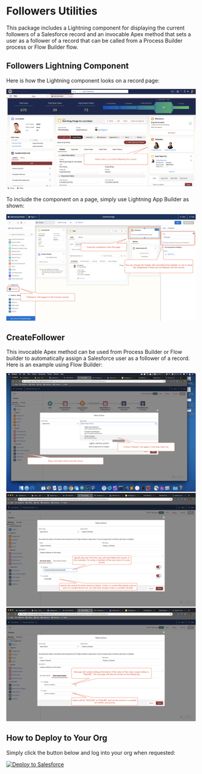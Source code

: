 # Followers Utilities

This package includes a Lightning component for displaying the current followers of a Salesforce record and an invocable Apex method that sets a user as a follower of a record that can be called from a Process Builder process or Flow Builder flow.


## Followers Lightning Component

Here is how the Lightning component looks on a record page:

![Followers Lightning Component](/images/Followers_Picture.png)

To include the component on a page, simply use Lightning App Builder as shown:

![Lightning App Builder](/images/Followers_Lightning_App_Builder.png)


## CreateFollower

This invocable Apex method can be used from Process Builder or Flow builder to automatically assign a Salesforce user as a follower of a record. Here is an example using Flow Builder:

![Select Apex Action](/images/Create_Follower_Apex_Action.png)
![Input Variables](/images/Input_Variables.png)
![Output Variables](/images/Output_Variables.png)


## How to Deploy to Your Org

Simply click the button below and log into your org when requested:

<a href="https://githubsfdeploy.herokuapp.com">
  <img alt="Deploy to Salesforce"
       src="https://raw.githubusercontent.com/afawcett/githubsfdeploy/master/src/main/webapp/resources/img/deploy.png">
</a>